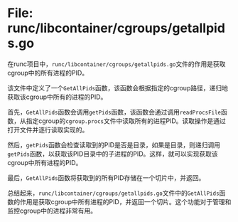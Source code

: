 # File: runc/libcontainer/cgroups/getallpids.go

在runc项目中，`runc/libcontainer/cgroups/getallpids.go`文件的作用是获取cgroup中的所有进程的PID。

该文件中定义了一个`GetAllPids`函数，该函数会根据指定的cgroup路径，递归地获取该cgroup中所有的进程的PID。

首先，`GetAllPids`函数会调用`getPids`函数，该函数会通过调用`readProcsFile`函数，从指定cgroup的`cgroup.procs`文件中读取所有的进程PID。读取操作是通过打开文件并逐行读取实现的。

然后，`getPids`函数会检查读取到的PID是否是目录，如果是目录，则递归调用`getPids`函数，以获取该PID目录中的子进程的PID。这样，就可以实现获取该cgroup中所有进程的PID。

最后，`GetAllPids`函数将获取到的所有PID存储在一个切片中，并返回。

总结起来，`runc/libcontainer/cgroups/getallpids.go`文件中的`GetAllPids`函数的作用是获取cgroup中所有进程的PID，并返回一个切片。这个功能对于管理和监控cgroup中的进程非常有用。

